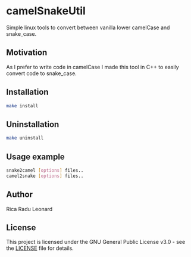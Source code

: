 # camelSnakeUtil
Simple linux tools to convert between vanilla lower camelCase and snake_case.


## Motivation
As I prefer to write code in camelCase I made this tool in C++ to easily convert code to snake_case.

## Installation

```bash
make install
```

## Uninstallation
```bash
make uninstall
```

## Usage example

```bash
snake2camel [options] files..
camel2snake [options] files..
```

## Author

Rica Radu Leonard

## License

This project is licensed under the GNU General Public License v3.0 - see the [LICENSE](LICENSE) file for details.
